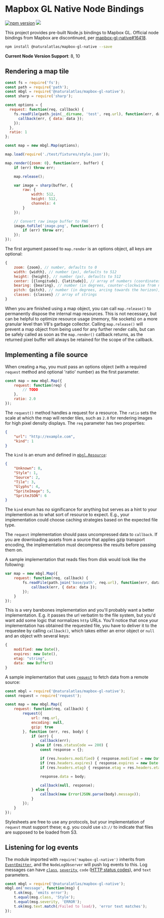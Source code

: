 # Mapbox GL Native Node Bindings

[![npm version](https://badge.fury.io/js/%40naturalatlas%2Fmapbox-gl-native.svg)](https://badge.fury.io/js/%40naturalatlas%2Fmapbox-gl-native)
[![](https://travis-ci.org/naturalatlas/mapbox-gl-native-node.svg?branch=master)](https://travis-ci.org/github/naturalatlas/mapbox-gl-native-node)

This project provides pre-built Node.js bindings to Mapbox GL. Official node bindings from Mapbox are discontinued, per [mapbox-gl-native#16418](https://github.com/mapbox/mapbox-gl-native/issues/16418#issuecomment-621127219).

```sh
npm install @naturalatlas/mapbox-gl-native --save
```

**Current Node Version Support**: 8, 10

## Rendering a map tile

```js
const fs = require('fs');
const path = require('path');
const mbgl = require('@naturalatlas/mapbox-gl-native');
const sharp = require('sharp');

const options = {
  request: function(req, callback) {
    fs.readFile(path.join(__dirname, 'test', req.url), function(err, data) {
      callback(err, { data: data });
    });
  },
  ratio: 1
};

const map = new mbgl.Map(options);

map.load(require('./test/fixtures/style.json'));

map.render({zoom: 0}, function(err, buffer) {
    if (err) throw err;

    map.release();

    var image = sharp(buffer, {
        raw: {
            width: 512,
            height: 512,
            channels: 4
        }
    });

    // Convert raw image buffer to PNG
    image.toFile('image.png', function(err) {
        if (err) throw err;
    });
});
```

The first argument passed to `map.render` is an options object, all keys are optional:

```js
{
    zoom: {zoom}, // number, defaults to 0
    width: {width}, // number (px), defaults to 512
    height: {height}, // number (px), defaults to 512
    center: [{longitude}, {latitude}], // array of numbers (coordinates), defaults to [0,0]
    bearing: {bearing}, // number (in degrees, counter-clockwise from north), defaults to 0
    pitch: {pitch}, // number (in degrees, arcing towards the horizon), defaults to 0
    classes: {classes} // array of strings
}
```

When you are finished using a map object, you can call `map.release()` to permanently dispose the internal map resources. This is not necessary, but can be helpful to optimize resource usage (memory, file sockets) on a more granular level than V8's garbage collector. Calling `map.release()` will prevent a map object from being used for any further render calls, but can be safely called as soon as the `map.render()` callback returns, as the returned pixel buffer will always be retained for the scope of the callback.

## Implementing a file source

When creating a `Map`, you must pass an options object (with a required `request` method and optional 'ratio' number) as the first parameter.

```js
const map = new mbgl.Map({
    request: function(req) {
        // TODO
    },
    ratio: 2.0
});
```

The `request()` method handles a request for a resource. The `ratio` sets the scale at which the map will render tiles, such as `2.0` for rendering images for high pixel density displays. The `req` parameter has two properties:

```json
{
    "url": "http://example.com",
    "kind": 1
}
```

The `kind` is an enum and defined in [`mbgl.Resource`](https://github.com/mapbox/mapbox-gl-native/blob/master/include/mbgl/storage/resource.hpp):

```json
{
    "Unknown": 0,
    "Style": 1,
    "Source": 2,
    "Tile": 3,
    "Glyphs": 4,
    "SpriteImage": 5,
    "SpriteJSON": 6
}
```

The `kind` enum has no significance for anything but serves as a hint to your implemention as to what sort of resource to expect. E.g., your implementation could choose caching strategies based on the expected file type.

The `request` implementation should pass uncompressed data to `callback`. If you are downloading assets from a source that applies gzip transport encoding, the implementation must decompress the results before passing them on.

A sample implementation that reads files from disk would look like the following:

```js
var map = new mbgl.Map({
    request: function(req, callback) {
        fs.readFile(path.join('base/path', req.url), function(err, data) {
            callback(err, { data: data });
        });
    }
});
```

This is a very barebones implementation and you'll probably want a better implementation. E.g. it passes the url verbatim to the file system, but you'd want add some logic that normalizes `http` URLs. You'll notice that once your implementation has obtained the requested file, you have to deliver it to the requestee by calling `callback()`, which takes either an error object or `null` and an object with several keys:

```js
{
    modified: new Date(),
    expires: new Date(),
    etag: "string",
    data: new Buffer()
}
```

A sample implementation that uses [`request`](https://github.com/request/request) to fetch data from a remote source:

```js
const mbgl = require('@naturalatlas/mapbox-gl-native');
const request = require('request');

const map = new mbgl.Map({
    request: function(req, callback) {
        request({
            url: req.url,
            encoding: null,
            gzip: true
        }, function (err, res, body) {
            if (err) {
                callback(err);
            } else if (res.statusCode == 200) {
                const response = {};

                if (res.headers.modified) { response.modified = new Date(res.headers.modified); }
                if (res.headers.expires) { response.expires = new Date(res.headers.expires); }
                if (res.headers.etag) { response.etag = res.headers.etag; }

                response.data = body;

                callback(null, response);
            } else {
                callback(new Error(JSON.parse(body).message));
            }
        });
    }
});
```

Stylesheets are free to use any protocols, but your implementation of `request` must support these; e.g. you could use `s3://` to indicate that files are supposed to be loaded from S3.

## Listening for log events

The module imported with `require('mapbox-gl-native')` inherits from [`EventEmitter`](https://nodejs.org/api/events.html), and the `NodeLogObserver` will push log events to this. Log messages can have [`class`](https://github.com/mapbox/mapbox-gl-native/blob/node-v2.1.0/include/mbgl/platform/event.hpp#L43-L60), [`severity`](https://github.com/mapbox/mapbox-gl-native/blob/node-v2.1.0/include/mbgl/platform/event.hpp#L17-L23), `code` ([HTTP status codes](http://www.w3.org/Protocols/rfc2616/rfc2616-sec10.html)), and `text` parameters.

```js
const mbgl = require('@naturalatlas/mapbox-gl-native');
mbgl.on('message', function(msg) {
    t.ok(msg, 'emits error');
    t.equal(msg.class, 'Style');
    t.equal(msg.severity, 'ERROR');
    t.ok(msg.text.match(/Failed to load/), 'error text matches');
});
```
